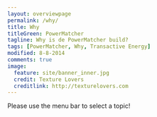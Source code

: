 ```yaml
---
layout: overviewpage
permalink: /why/
title: Why 
titleGreen: PowerMatcher
tagline: Why is de PowerMatcher build?
tags: [PowerMatcher, Why, Transactive Energy]
modified: 8-8-2014
comments: true
image:
  feature: site/banner_inner.jpg
  credit: Texture Lovers
  creditlink: http://texturelovers.com
---
```


Please use the menu bar to select a topic!
